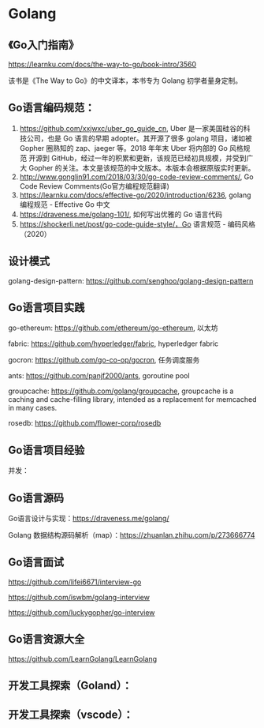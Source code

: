 # Golang

## 《Go入门指南》

https://learnku.com/docs/the-way-to-go/book-intro/3560

该书是《The Way to Go》的中文译本，本书专为 Golang 初学者量身定制。

## Go语言编码规范：

1. https://github.com/xxjwxc/uber_go_guide_cn, Uber 是一家美国硅谷的科技公司，也是 Go 语言的早期 adopter。其开源了很多 golang 项目，诸如被 Gopher 圈熟知的 zap、jaeger 等。2018 年年末 Uber 将内部的 Go 风格规范 开源到 GitHub，经过一年的积累和更新，该规范已经初具规模，并受到广大 Gopher 的关注。本文是该规范的中文版本。本版本会根据原版实时更新。
2. http://www.gonglin91.com/2018/03/30/go-code-review-comments/, Go Code Review Comments(Go官方编程规范翻译)
3. https://learnku.com/docs/effective-go/2020/introduction/6236, golang 编程规范 - Effective Go 中文
4. https://draveness.me/golang-101/, 如何写出优雅的 Go 语言代码
5. https://shockerli.net/post/go-code-guide-style/，Go 语言规范 - 编码风格（2020）

## 设计模式
golang-design-pattern: https://github.com/senghoo/golang-design-pattern

## Go语言项目实践
go-ethereum: https://github.com/ethereum/go-ethereum, 以太坊

fabric: https://github.com/hyperledger/fabric, hyperledger fabric

gocron: https://github.com/go-co-op/gocron, 任务调度服务

ants: https://github.com/panjf2000/ants, goroutine pool

groupcache: https://github.com/golang/groupcache, groupcache is a caching and cache-filling library, intended as a replacement for memcached in many cases.

rosedb: https://github.com/flower-corp/rosedb

## Go语言项目经验

并发：

## Go语言源码
Go语言设计与实现：https://draveness.me/golang/

Golang 数据结构源码解析（map）：https://zhuanlan.zhihu.com/p/273666774


## Go语言面试
https://github.com/lifei6671/interview-go

https://github.com/iswbm/golang-interview

https://github.com/luckygopher/go-interview

## Go语言资源大全
https://github.com/LearnGolang/LearnGolang


## 开发工具探索（Goland）：

## 开发工具探索（vscode）：


